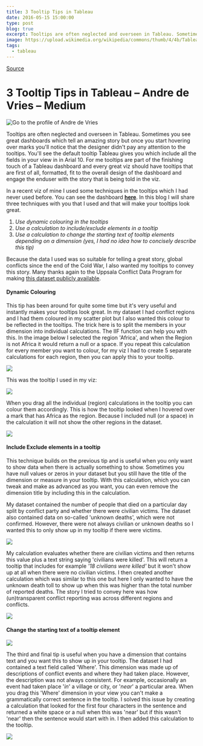 ```yaml
---
title: 3 Tooltip Tips in Tableau
date: 2016-05-15 15:00:00
type: post
blog: true
excerpt: Tooltips are often neglected and overseen in Tableau. Sometimes you see great dashboards which tell an amazing story but once you start hovering over marks you'll notice that the designer didn't pay any attention to the tooltips. In this blog post I'll give you some tips on how to format your tooltips.
image: https://upload.wikimedia.org/wikipedia/commons/thumb/4/4b/Tableau_Logo.png/1600px-Tableau_Logo.png
tags:
  - tableau
---
```


[Source](https://medium.com/@andre.devries/3-tooltip-tips-in-tableau-e1d58ba4cc24 "Permalink to 3 Tooltip Tips in Tableau – Andre de Vries – Medium")

# 3 Tooltip Tips in Tableau – Andre de Vries – Medium

![Go to the profile of Andre de Vries][1]

Tooltips are often neglected and overseen in Tableau. Sometimes you see great dashboards which tell an amazing story but once you start hovering over marks you'll notice that the designer didn't pay any attention to the tooltips. You'll see the default tooltip Tableau gives you which include all the fields in your view in in Arial 10. For me tooltips are part of the finishing touch of a Tableau dashboard and every great viz should have tooltips that are first of all, formatted, fit to the overall design of the dashboard and engage the enduser with the story that is being told in the viz.

In a recent viz of mine I used some techniques in the tooltips which I had never used before. You can see the dashboard [**here**][2]. In this blog I will share three techniques with you that I used and that will make your tooltips look great.

1. _Use dynamic colouring in the tooltips_
2. _Use a calculation to include/exclude elements in a tooltip_
3. _Use a calculation to change the starting text of tooltip elements depending on a dimension (yes, I had no idea how to concisely describe this tip)_

Because the data I used was so suitable for telling a great story, global conflicts since the end of the Cold War, I also wanted my tooltips to convey this story. Many thanks again to the Uppsala Conflict Data Program for making [this dataset publicly available][3].

#### **Dynamic Colouring**

This tip has been around for quite some time but it's very useful and instantly makes your tooltips look great. In my dataset I had conflict regions and I had them coloured in my scatter plot but I also wanted this colour to be reflected in the tooltips. The trick here is to split the members in your dimension into individual calculations. The IIF function can help you with this. In the image below I selected the region 'Africa', and when the Region is not Africa it would return a null or a space. If you repeat this calculation for every member you want to colour, for my viz I had to create 5 separate calculations for each region, then you can apply this to your tooltip.

![][4]

This was the tooltip I used in my viz:

![][5]

When you drag all the individual (region) calculations in the tooltip you can colour them accordingly. This is how the tooltip looked when I hovered over a mark that has Africa as the region. Because I included null (or a space) in the calculation it will not show the other regions in the dataset.

![][6]

#### **Include Exclude elements in a tooltip**

This technique builds on the previous tip and is useful when you only want to show data when there is actually something to show. Sometimes you have null values or zeros in your dataset but you still have the title of the dimension or measure in your tooltip. With this calculation, which you can tweak and make as advanced as you want, you can even remove the dimension title by including this in the calculation.

My dataset contained the number of people that died on a particular day split by conflict party and whether there were civilian victims. The dataset also contained data on so-called 'unknown deaths', which were not confirmed. However, there were not always civilian or unknown deaths so I wanted this to only show up in my tooltip if there were victims.

![][7]

My calculation evaluates whether there are civilian victims and then returns this value plus a text string saying 'civilians were killed'. This will return a tooltip that includes for example _'18 civilians were killed'_ but it won't show up at all when there were no civilian victims. I then created another calculation which was similar to this one but here I only wanted to have the unknown death toll to show up when this was higher than the total number of reported deaths. The story I tried to convey here was how (un)transparent conflict reporting was across different regions and conflicts.

![][8]

#### **Change the starting text of a tooltip element**

![][9]

The third and final tip is useful when you have a dimension that contains text and you want this to show up in your tooltip. The dataset I had contained a text field called 'Where'. This dimension was made up of descriptions of conflict events and where they had taken place. However, the description was not always consistent. For example, occasionally an event had taken place '_in_' a village or city, or '_near_' a particular area. When you drag this 'Where' dimension in your view you can't make a grammatically correct sentence in the tooltip. I solved this issue by creating a calculation that looked for the first four characters in the sentence and returned a white space or a null when this was 'near' but if this wasn't 'near' then the sentence would start with in. I then added this calculation to the tooltip.

![][10]

[1]: https://cdn-images-1.medium.com/fit/c/100/100/1*tGdCsXyy90JvZ3c4EdEsjQ.jpeg
[2]: https://public.tableau.com/profile/andre.de.vries#!/vizhome/ForgottenConflicts/CONFLICTMAP
[3]: http://ucdp.uu.se/
[4]: https://cdn-images-1.medium.com/max/1600/0*NQIdF6dyq8ONCXrz.
[5]: https://cdn-images-1.medium.com/max/1600/0*3lQ80GIAARs6mcdC.
[6]: https://cdn-images-1.medium.com/max/1200/0*JRiVD8rfHL_-1J5B.
[7]: https://cdn-images-1.medium.com/max/1600/0*I25aXlvHMik4RNAd.
[8]: https://cdn-images-1.medium.com/max/1600/0*YpzodVhy5qr_JfhZ.
[9]: https://cdn-images-1.medium.com/max/1200/1*c8lAned0hspWmQQfIYna1A.png
[10]: https://cdn-images-1.medium.com/max/1600/0*kmh-94glgO4fCE0C.
